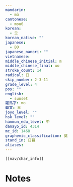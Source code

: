 ```yaml
---
mandarin:
  - mù
cantonese:
  - mou6
korean:
  - 모
korean_native: ""
japanese:
  - BO
japanese_nanori: ""
vietnamese:
middle_chinese_initial: m
middle_chinese_final: uo
stroke_count: 14
radical: 日
skip_number: 2-3-11
grade_level: 4
pos: ""
english:
  - sunset
羅馬字: mo
韓文: 모
joyo_level: ""
hsk_level: ""
hanmun_edu_level: 中
danayo_id: 4314
mc_id: 1468
graphemic_classification: 莫
stand_in: 日暮
aliases:
---
```

```meta-bind-embed
[[nav/char_info]]
```

# Notes
